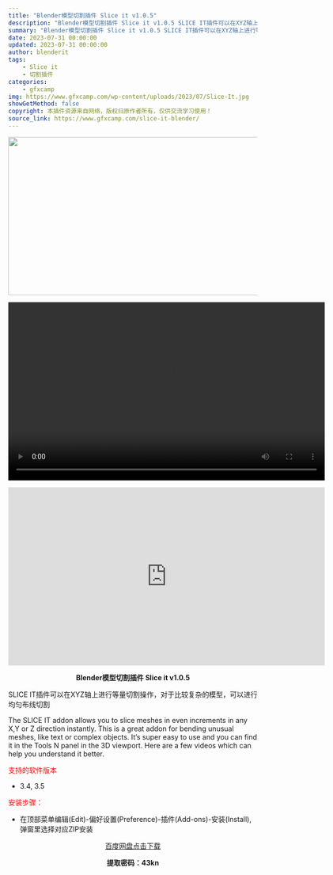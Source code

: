 ```yaml
---
title: "Blender模型切割插件 Slice it v1.0.5"
description: "Blender模型切割插件 Slice it v1.0.5 SLICE IT插件可以在XYZ轴上进行等量切割操作，对于比较复杂的模型，可以进行均匀布线切割 The SLICE IT addon all..."
summary: "Blender模型切割插件 Slice it v1.0.5 SLICE IT插件可以在XYZ轴上进行等量切割操作，对于比较复杂的模型，可以进行均匀布线切割 The SLICE IT addon all..."
date: 2023-07-31 00:00:00
updated: 2023-07-31 00:00:00
author: blenderit
tags: 
    - Slice it
    - 切割插件
categories:
    - gfxcamp
img: https://www.gfxcamp.com/wp-content/uploads/2023/07/Slice-It.jpg
showGetMethod: false
copyright: 本插件资源来自网络，版权归原作者所有，仅供交流学习使用！
source_link: https://www.gfxcamp.com/slice-it-blender/
---
```

<div><p><img decoding="async" class="aligncenter size-full wp-image-114015" src="https://www.gfxcamp.com/wp-content/uploads/2023/07/Slice-It.jpg" data-src="https://www.gfxcamp.com/wp-content/uploads/2023/07/Slice-It.jpg" alt="" width="640" height="320" data-srcset="https://www.gfxcamp.com/wp-content/uploads/2023/07/Slice-It.jpg 640w, https://www.gfxcamp.com/wp-content/uploads/2023/07/Slice-It-150x75.jpg 150w" data-sizes="(max-width: 640px) 100vw, 640px"><br>
</p><center><div style="width: 640px;" class="wp-video"><!--[if lt IE 9]><script>document.createElement('video');</script><![endif]-->
<video class="wp-video-shortcode" id="video-114014-1" width="640" height="360" preload="true" controls="controls"><source type="video/mp4" src="http://cloud.video.taobao.com/play/u/null/p/1/e/6/t/1/421060605487.mp4?_=1"></source><a href="http://cloud.video.taobao.com/play/u/null/p/1/e/6/t/1/421060605487.mp4">http://cloud.video.taobao.com/play/u/null/p/1/e/6/t/1/421060605487.mp4</a></video></div></center><p style="text-align: center;"><iframe loading="lazy" src="https://player.youku.com/embed/XNTk5MDg5MTc0OA==" width="640" height="360" frameborder="0" allowfullscreen="allowfullscreen" data-mce-fragment="1"></iframe></p><p style="text-align: center;"><strong>Blender模型切割插件 Slice it v1.0.5</strong></p><p>SLICE IT插件可以在XYZ轴上进行等量切割操作，对于比较复杂的模型，可以进行均匀布线切割</p><p>The SLICE IT addon allows you to slice meshes in even increments in any X,Y or Z direction instantly. This is a great addon for bending unusual meshes, like text or complex objects. It’s super easy to use and you can find it in the Tools N panel in the 3D viewport. Here are a few videos which can help you understand it better.</p><p><span style="color: #ff0000;">支持的软件版本</span></p><ul>
<li>3.4, 3.5</li>
</ul><p><span style="color: #ff0000;">安装步骤：</span></p><ul>
<li>在顶部菜单编辑(Edit)-偏好设置(Preference)-插件(Add-ons)-安装(Install),弹窗里选择对应ZIP安装</li>
</ul><p style="text-align: center;"><a class="maxbutton-3 maxbutton maxbutton-baidu" target="_blank" rel="noopener" href="https://pan.baidu.com/s/1Tnp9IM3Acf6VL_58dheFBg?pwd=43kn"><span class="mb-text">百度网盘点击下载</span></a></p><p style="text-align: center;"><strong>提取密码：43kn</strong></p></div>